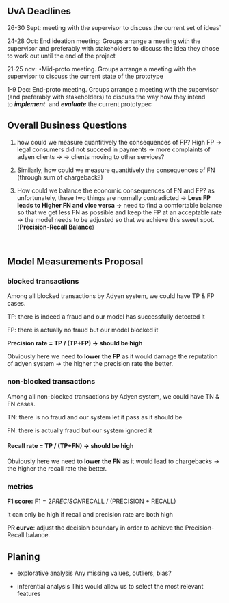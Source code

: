 ## UvA Deadlines

26-30 Sept: meeting with the supervisor to discuss the current set of ideas`

24-28 Oct: End ideation meeting: Groups arrange a meeting with the supervisor and preferably with stakeholders to discuss the idea they chose to work out until the end of the project

21-25 nov: •Mid-proto meeting. Groups arrange a meeting with the supervisor to discuss the current state of the prototype

1-9 Dec: End-proto meeting. Groups arrange a meeting with the supervisor (and preferably with stakeholders) to discuss the way how they intend to ***implement***
 and ***evaluate*** the current prototypec 
 <br />
 
## Overall Business Questions 
1) how could we measure quantitively the consequences of FP?  High FP → legal consumers did not succeed in payments → more complaints of adyen clients →  → clients moving to other services?  

2) Similarly, how could we measure quantitively the consequences of FN  (through sum of chargeback?)

3) How could we balance the economic consequences of FN and FP? as unfortunately, these two things are normally contradicted → **Less FP leads to  Higher FN and vice versa →** need to find a comfortable balance so that we get less FN as possible and keep the FP at an acceptable rate → the model needs to be adjusted so that we achieve this sweet spot. (**Precision-Recall Balance**)
<br />

## Model Measurements Proposal

### blocked transactions

Among all blocked transactions by Adyen system,  we could have TP & FP cases. 

TP: there is indeed a fraud and our model has successfully detected it 

FP: there is actually no fraud but our model blocked it

**Precision rate  = TP / (TP+FP) → should be high**

Obviously here we need to **lower the FP** as it would damage the reputation of adyen system →  the higher the precision rate the better. 
<br />

### non-blocked transactions
Among all non-blocked transactions by Adyen system,  we could have TN & FN cases. 

TN: there is no fraud and our system let it pass as it should be 

FN: there is actually fraud but our system ignored it 

#### Recall rate  = TP / (TP+FN)  → should be high

Obviously here we need to **lower the FN** as it would lead to chargebacks →  the higher the recall rate the better. 
<br />

### metrics
**F1 score:** F1 = 2*PRECISON*RECALL / (PRECISION + RECALL)

it can only be high if recall and precision rate are both high

**PR curve**: adjust the decision boundary in order to achieve the Precision-Recall balance.


## Planing 

* explorative analysis
Any missing values, outliers, bias?

* inferential analysis
This would allow us to select the most relevant features


